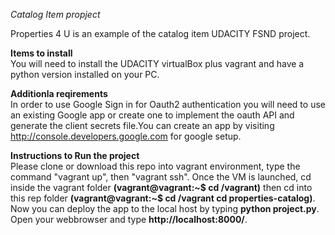 *Catalog Item propject*  

Properties 4 U is an example of the catalog item UDACITY FSND project.

**Items to install**  
You will need to install the UDACITY virtualBox plus vagrant and have a python version installed on your PC.

**Additionla reqirements**  
In order to use Google Sign in for Oauth2 authentication you will need to use an existing Google app or create one to implement the oauth API and generate the client secrets file.You can create an app by visiting http://console.developers.google.com for google setup.

**Instructions to Run the project**  
Please clone or download this repo into vagrant environment, type the command "vagrant up", then "vagrant ssh".
Once the VM is launched,  cd inside the vagrant folder **(vagrant@vagrant:~$ cd /vagrant)** then cd into this rep folder **(vagrant@vagrant:~$ cd /vagrant cd properties-catalog)**. Now you can deploy the app to the local host by typing **python project.py**.
Open your webbrowser and type **http://localhost:8000/**. 








